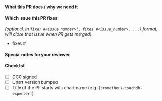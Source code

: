 <!--
Thank you for contributing to this repository.
Before you submit this pull request we'd like to make sure you are aware of our technical requirements and best practices:

* https://github.com/swade1987/helm-charts-template/blob/main/CONTRIBUTING.md
* https://helm.sh/docs/chart_best_practices/

For a quick overview across what we will look at reviewing your PR, please read our review guidelines:

// TODO: add a REVIEW_GUIDELINES.md in prometheus-community/helm-charts
* https://github.com/helm/charts/blob/master/REVIEW_GUIDELINES.md

Following our best practices right from the start will accelerate the review process and help get your pull request merged quicker.

When updates to your pull request are requested, please add new commits and do not squash the history.
This will make it easier to identify new changes.
The pull request will be squashed anyways when it is merged.
Thanks.

For fast feedback, please @-mention maintainers that are listed in the Chart.yaml file.

Please make sure you test your changes before you push them.
Once the pull request is opened, GitHub Actions will run across your changes and do some initial checks and linting.
These checks run very quickly.
Please check the results.
If you are contributing to this repository for the first time, a maintainer will need to approve those checks to run.
They are automatically requested as reviewers and will approve the workflows or ask you for changes once they get to it.

We would like these checks to pass before we even continue reviewing your changes.
-->

<!-- markdownlint-disable-next-line first-line-heading -->
#### What this PR does / why we need it

#### Which issue this PR fixes

*(optional, in `fixes #<issue number>(, fixes #<issue_number>, ...)` format, will close that issue when PR gets merged)*

- fixes #

#### Special notes for your reviewer

#### Checklist

<!-- [Place an '[x]' (no spaces) in all applicable fields. Please remove unrelated fields.] -->
- [ ] [DCO](https://github.com/prometheus-community/helm-charts/blob/main/CONTRIBUTING.md#sign-off-your-work) signed
- [ ] Chart Version bumped
- [ ] Title of the PR starts with chart name (e.g. `[prometheus-couchdb-exporter]`)
